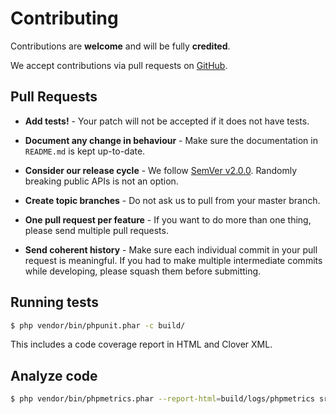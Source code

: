 # Contributing

Contributions are **welcome** and will be fully **credited**.

We accept contributions via pull requests on [GitHub](https://github.com/hollodotme/fast-cgi-proxy).

## Pull Requests

- **Add tests!** - Your patch will not be accepted if it does not have tests.

- **Document any change in behaviour** - Make sure the documentation in `README.md` is kept up-to-date.

- **Consider our release cycle** - We follow [SemVer v2.0.0](http://semver.org/). Randomly breaking public APIs is not an option.

- **Create topic branches** - Do not ask us to pull from your master branch.

- **One pull request per feature** - If you want to do more than one thing, please send multiple pull requests.

- **Send coherent history** - Make sure each individual commit in your pull request is meaningful. If you had to make multiple intermediate commits while developing, please squash them before submitting.

## Running tests

```bash
$ php vendor/bin/phpunit.phar -c build/
```

This includes a code coverage report in HTML and Clover XML.

## Analyze code

```bash
$ php vendor/bin/phpmetrics.phar --report-html=build/logs/phpmetrics src/
```
